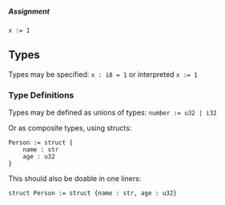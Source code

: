 
##### Assignment
`x := 1`

## Types
Types may be specified:
`x : i8 = 1`
or interpreted
`x := 1`

### Type Definitions
Types may be defined as unions of types:
`number := u32 | i32`

Or as composite types, using structs:

```
Person := struct {
	name : str
	age : u32
}
```

This should also be doable in one liners:

`struct Person := struct {name : str, age : u32}`

